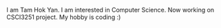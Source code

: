 I am Tam Hok Yan. I am interested in Computer Science. Now working on CSCI3251 project. My hobby is coding :)
